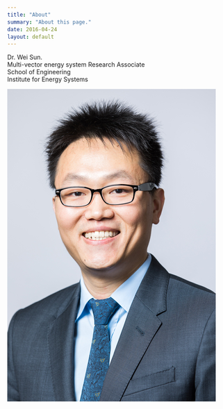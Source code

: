 ```yaml
---
title: "About"
summary: "About this page."
date: 2016-04-24
layout: default
---
```


Dr. Wei Sun.  
Multi-vector energy system Research Associate  
School of Engineering  
Institute for Energy Systems  

![Researcher Portrait](assets/images/Sun.jpg "Wei Sun")